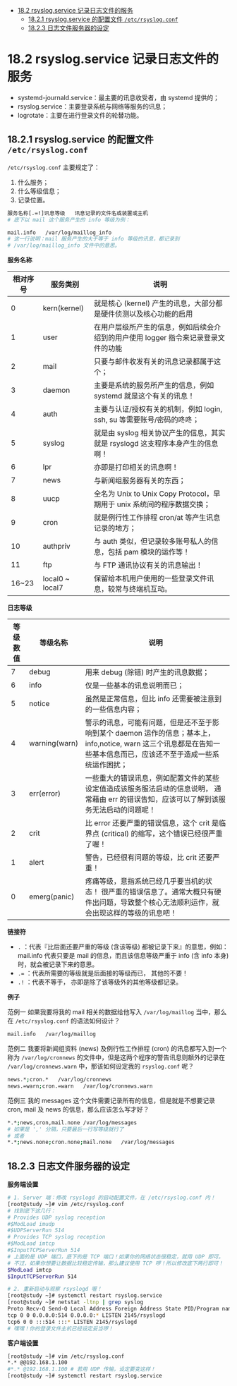 <!-- TOC -->

- [18.2 rsyslog.service 记录日志文件的服务](#182-rsyslogservice-记录日志文件的服务)
    - [18.2.1 rsyslog.service 的配置文件 `/etc/rsyslog.conf`](#1821-rsyslogservice-的配置文件-etcrsyslogconf)
    - [18.2.3 日志文件服务器的设定](#1823-日志文件服务器的设定)

<!-- /TOC -->

# 18.2 rsyslog.service 记录日志文件的服务

* systemd-journald.service：最主要的讯息收受者，由 systemd 提供的；
* rsyslog.service：主要登录系统与网络等服务的讯息；
* logrotate：主要在进行登录文件的轮替功能。

## 18.2.1 rsyslog.service 的配置文件 `/etc/rsyslog.conf`

`/etc/rsyslog.conf` 主要规定了：

1. 什么服务；
2. 什么等级信息；
3. 记录位置。

```bash
服务名称[.=!]讯息等级   讯息记录的文件名或装置或主机
# 底下以 mail 这个服务产生的 info 等级为例：

mail.info   /var/log/maillog_info
# 这一行说明：mail 服务产生的大于等于 info 等级的讯息，都记录到
# /var/log/maillog_info 文件中的意思。
```

**服务名称**

相对序号    |   服务类别    |   说明
--- |   --- |   ---
0   |   kern(kernel)    |   就是核心 (kernel) 产生的讯息，大部分都是硬件侦测以及核心功能的启用
1   |   user    |   在用户层级所产生的信息，例如后续会介绍到的用户使用 logger 指令来记录登录文件的功能
2   |   mail    |   只要与邮件收发有关的讯息记录都属于这个；
3   |   daemon  |   主要是系统的服务所产生的信息，例如 systemd 就是这个有关的讯息！
4   |   auth    |   主要与认证/授权有关的机制，例如 login, ssh, su 等需要账号/密码的咚咚；
5   |   syslog  |   就是由 syslog 相关协议产生的信息，其实就是 rsyslogd 这支程序本身产生的信息啊！
6   |   lpr |   亦即是打印相关的讯息啊！
7   |   news    |   与新闻组服务器有关的东西；
8   |   uucp    |   全名为 Unix to Unix Copy Protocol，早期用于 unix 系统间的程序数据交换；
9   |   cron    |   就是例行性工作排程 cron/at 等产生讯息记录的地方；
10  |   authpriv |   与 auth 类似，但记录较多账号私人的信息，包括 pam 模块的运作等！
11  |ftp  |   与 FTP 通讯协议有关的讯息输出！
16~23   |   local0 ~ local7 |   保留给本机用户使用的一些登录文件讯息，较常与终端机互动。

**日志等级**

等级数值    |   等级名称    |   说明
--- |---    |   ---
7   |   debug   |   用来 debug (除错) 时产生的讯息数据；
6   |   info    |   仅是一些基本的讯息说明而已；
5   |   notice  |   虽然是正常信息，但比 info 还需要被注意到的一些信息内容；
4   |   warning(warn)   |   警示的讯息，可能有问题，但是还不至于影响到某个 daemon 运作的信息；基本上，info,notice, warn 这三个讯息都是在告知一些基本信息而已，应该还不至于造成一些系统运作困扰；
3   |   err(error)  |   一些重大的错误讯息，例如配置文件的某些设定值造成该服务服法启动的信息说明， 通常藉由 err 的错误告知，应该可以了解到该服务无法启动的问题呢！
2   |   crit    |   比 error 还要严重的错误信息，这个 crit 是临界点 (critical) 的缩写，这个错误已经很严重了喔！
1   |   alert   |   警告，已经很有问题的等级，比 crit 还要严重！
0   |   emerg(panic)    |   疼痛等级，意指系统已经几乎要当机的状态！ 很严重的错误信息了。通常大概只有硬件出问题，导致整个核心无法顺利运作，就会出现这样的等级的讯息吧！

**链接符**

* `.` ：代表『比后面还要严重的等级 (含该等级) 都被记录下来』的意思，例如： mail.info 代表只要是 mail
的信息，而且该信息等级严重于 info (含 info 本身)时，就会被记录下来的意思。
* `.=` ：代表所需要的等级就是后面接的等级而已， 其他的不要！
* `.!` ：代表不等于， 亦即是除了该等级外的其他等级都记录。

**例子**

范例一 如果我要将我的 mail 相关的数据给他写入 `/var/log/maillog` 当中，那么在 `/etc/rsyslog.conf` 的语法如何设计？

```bash
mail.info   /var/log/maillog
```

范例二 我要将新闻组资料 (news) 及例行性工作排程 (cron) 的讯息都写入到一个称为 `/var/log/cronnews` 的文件中，但是这两个程序的警告讯息则额外的记录在 `/var/log/cronnews.warn` 中，那该如何设定我的 `rsyslog.conf` 呢？

```bash
news.*;cron.*   /var/log/cronnews
news.=warn;cron.=warn   /var/log/cronnews.warn
```

范例三 我的 messages 这个文件需要记录所有的信息，但是就是不想要记录 cron, mail 及 news 的信息，那么应该怎么写才好？

```bash
*.*;news,cron,mail.none /var/log/messages
# 如果是 ',' 分隔，只要最后一行写等级就行了
# 或者
*.*;news.none;cron.none;mail.none   /var/log/messages
```

## 18.2.3 日志文件服务器的设定

**服务端设置**

```bash
# 1. Server 端：修改 rsyslogd 的启动配置文件，在 /etc/rsyslog.conf 内！
[root@study ~]# vim /etc/rsyslog.conf
# 找到底下这几行：
# Provides UDP syslog reception
#$ModLoad imudp
#$UDPServerRun 514
# Provides TCP syslog reception
#$ModLoad imtcp
#$InputTCPServerRun 514
# 上面的是 UDP 端口，底下的是 TCP 端口！如果你的网络状态很稳定，就用 UDP 即可。
# 不过，如果你想要让数据比较稳定传输，那么建议使用 TCP 啰！所以修改底下两行即可！
$ModLoad imtcp
$InputTCPServerRun 514

# 2. 重新启动与观察 rsyslogd 喔！
[root@study ~]# systemctl restart rsyslog.service
[root@study ~]# netstat -ltnp | grep syslog
Proto Recv-Q Send-Q Local Address Foreign Address State PID/Program name
tcp 0 0 0.0.0.0:514 0.0.0.0:* LISTEN 2145/rsyslogd
tcp6 0 0 :::514 :::* LISTEN 2145/rsyslogd
# 嘿嘿！你的登录文件主机已经设定妥当啰！
```

**客户端设置**

```bash
[root@study ~]# vim /etc/rsyslog.conf
*.* @@192.168.1.100
#*.* @192.168.1.100 # 若用 UDP 传输，设定要变这样！
[root@study ~]# systemctl restart rsyslog.service
```
